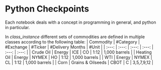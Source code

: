 # Python Checkpoints
Each notebook deals with a concept in programming in general, and python in particular. 

In *class_instance* different sets of commodities are defined in multiple classes according to the following table:
| Commodity | #Category | #Exchange | #Ticker | #Delivery Months | #Unit |
| :---: | :---: | :---: | :---: | :---: | :---: | 
| Crude Oil | Energy | ICE | CO | 1:12 | 1,000 barrels |
| Heating Oil | Energy | NYMEX | HO | 1:12 | 1,000 barrels |
| WTI | Energy | NYMEX | CL | 1:12 | 1,000 barrels |
| Corn | Grains & Oilseeds | CBOT | C | 3,5,7,9,12 |


